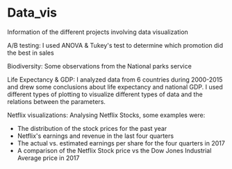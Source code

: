 # Data_vis
Information of the different projects involving data visualization

A/B testing: I used ANOVA & Tukey's test to determine which promotion did the best in sales

Biodiversity: Some observations from the National parks service

Life Expectancy & GDP: I analyzed data from 6 countries during 2000-2015 and drew some conclusions about life expectancy and national GDP. I used different types of plotting to visualize different types of data and the relations between the parameters.

Netflix visualizations: Analysing Netflix Stocks, some examples were:
- The distribution of the stock prices for the past year
- Netflix's earnings and revenue in the last four quarters
- The actual vs. estimated earnings per share for the four quarters in 2017
- A comparison of the Netflix Stock price vs the Dow Jones Industrial Average price in 2017
